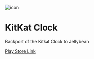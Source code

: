 ![icon](https://lh4.ggpht.com/DnupRyCsGJWnhVfn_mofuHfH-HBI5J0pm9eY9TeJYVZKIqbQWpBdKW0zyYpJsvPPixA=w300-rw)

# KitKat Clock

Backport of the Kitkat Clock to Jellybean

[Play Store Link](https://play.google.com/store/apps/details?id=com.nemesis.deskclock&hl=en)
